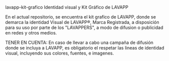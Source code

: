 lavapp-kit-grafico
Identidad visual y Kit Gráfico de LAVAPP

En el actual repositorio, se encuentra el kit grafico de LAVAPP, donde se demarca la identidad Visual de LAVAPP®, Marca Registrada, a disposición para su uso por parte de los "LAVAPPERS", a modo de difusion o publicidad en redes y otros medios.

TENER EN CUENTA: En caso de llevar a cabo una campaña de difusión donde se incluya a LAVAPP, es obligatorio el respetar las lineas de identidad visual, incluyendo sus colores, fuentes, e imagenes.
